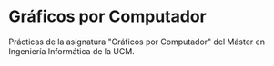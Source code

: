 # Gráficos por Computador
Prácticas de la asignatura "Gráficos por Computador" del Máster en Ingeniería Informática de la UCM.
